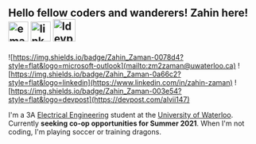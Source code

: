## Hello fellow coders and wanderers! Zahin here! <a href = "mailto:zm2zaman@uwaterloo.ca"><img src="https://icons.iconarchive.com/icons/graphicloads/100-flat-2/256/email-icon.png" alt="emaillogo" width="40"/></a> <a href = "https://www.linkedin.com/in/zahin-zaman"><img src="https://cdn4.iconfinder.com/data/icons/social-messaging-ui-color-shapes-2-free/128/social-linkedin-circle-512.png" alt="linkedinlogo" width="40"/></a> <a href = "https://devpost.com/alvii147"><img src="https://iconape.com/wp-content/files/bo/348599/png/devpost-logo.png" alt="ldevpostlogo" width="45"/></a>

![https://img.shields.io/badge/Zahin_Zaman-0078d4?style=flat&logo=microsoft-outlook](mailto:zm2zaman@uwaterloo.ca)
![https://img.shields.io/badge/Zahin_Zaman-0a66c2?style=flat&logo=linkedin](https://www.linkedin.com/in/zahin-zaman)
![https://img.shields.io/badge/Zahin_Zaman-003e54?style=flat&logo=devpost](https://devpost.com/alvii147)

I'm a 3A [Electrical Engineering](https://i.kym-cdn.com/photos/images/original/001/890/988/b2f.jpg) student at the [University of Waterloo](https://i.redd.it/tdl8a93guj201.jpg). Currently **seeking co-op opportunities for Summer 2021**. When I'm not coding, I'm playing soccer or training dragons.  
